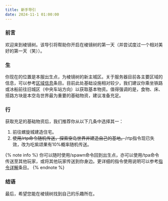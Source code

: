 ```yaml
---
title: 新手导引
date: 2024-11-1 01:00:00
---
```


### 前言

欢迎来到棱镜树。该导引将帮助你开启在棱镜树的第一天（并尝试度过一个相对美好的第一天（笑））。

### 生

你现在的位置是本服出生点，为棱镜树的新主城区。关于服务器目前各主要区域的信息，可以参考[区域信息](/docs/introduction/areas.html)条目。目前此处基础设施相对较少，我们建议你乘坐铁路或冰船前往旧城区（中央车站方向）以获取基本物资。值得强调的是，食物、床、搭路方块是本空岛世界最为重要的基础物资，建议准备充足。

### 行

获取充足的基础物资后，我们推荐你从以下几条中选择其一：

1. 前往螺旋城建造住宅。
2. ~~使用/rtp命令随机传送，探索空岛世界并建造自己的基地。~~/rtp指令现已失效，改为吃紫颂果有10%概率随机传送。

{% note info %}
你可以随时使用/spawn命令回到出生点，亦可以使用/tpa命令传送至其他玩家，或将其他玩家传送到你身边。更详细的指令使用说明可以参考[指令详解](/docs/introduction/commands.html)条目。
{% endnote %}

### 结语

最后，希望您能在棱镜树找到自己的乐趣所在。
